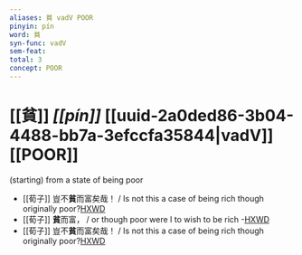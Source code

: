 ```yaml
---
aliases: 貧 vadV POOR
pinyin: pín
word: 貧
syn-func: vadV
sem-feat: 
total: 3
concept: POOR 
---
```

# [[貧]] *[[pín]]*  [[uuid-2a0ded86-3b04-4488-bb7a-3efccfa35844|vadV]] [[POOR]]
(starting) from a state of being poor
 - [[荀子]] 豈不**貧**而富矣哉！
                     / Is not this a case of being rich though originally poor?[HXWD](https://hxwd.org/textview.html?location=KR3a0002_tls_008-7a.30)
 - [[荀子]] **貧**而富，
                     / or though poor were I to wish to be rich -[HXWD](https://hxwd.org/textview.html?location=KR3a0002_tls_008-7a.4)
 - [[荀子]] 豈不**貧**而富矣哉！
                     / Is not this a case of being rich though originally poor?[HXWD](https://hxwd.org/textview.html?location=KR3a0002_tls_008-7a.43)